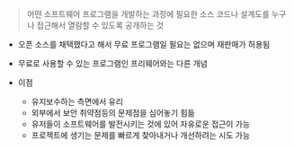 >어떤 소프트웨어 프로그램을 개발하는 과정에 필요한 소스 코드나 설계도를 누구나 접근해서 열람할 수 있도록 공개하는 것
- 오픈 소스를 채택했다고 해서 무료 프로그램일 필요는 없으며 재판매가 허용됨
- 무료로 사용할 수 있는 프로그램인 프리웨어와는 다른 개념

- 이점
	- 유지보수하는 측면에서 유리
	- 외부에서 보안 취약점등의 문제점을 심어놓기 힘듦
	- 유저들이 소프트웨어를 발전시키는 것에 있어 자유로운 접근이 가능
	- 프로젝트에 생기는 문제를 빠르게 찾아내거나 개선하려는 시도 가능